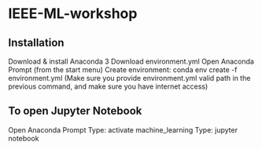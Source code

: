 # IEEE-ML-workshop

## Installation
Download & install Anaconda 3
Download environment.yml
Open Anaconda Prompt (from the start menu)
Create environment: conda env create -f environment.yml (Make sure you provide environment.yml valid path in the previous command, and make sure you have internet access)

## To open Jupyter Notebook
Open Anaconda Prompt
Type: activate machine_learning
Type: jupyter notebook
